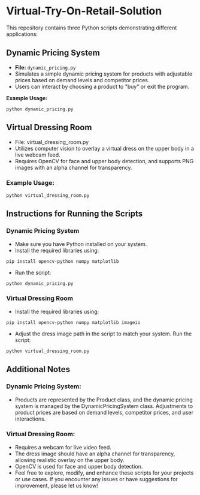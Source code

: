 # Virtual-Try-On-Retail-Solution
This repository contains three Python scripts demonstrating different applications:

## Dynamic Pricing System
- **File:** `dynamic_pricing.py`
- Simulates a simple dynamic pricing system for products with adjustable prices based on demand levels and competitor prices.
- Users can interact by choosing a product to "buy" or exit the program.

**Example Usage:**
```
python dynamic_pricing.py
```
## Virtual Dressing Room
- File: virtual_dressing_room.py
- Utilizes computer vision to overlay a virtual dress on the upper body in a live webcam feed.
- Requires OpenCV for face and upper body detection, and supports PNG images with an alpha channel for transparency.
### Example Usage:
```
python virtual_dressing_room.py
```
## Instructions for Running the Scripts
### Dynamic Pricing System
- Make sure you have Python installed on your system.
- Install the required libraries using:
```
pip install opencv-python numpy matplotlib
```
- Run the script:
```
python dynamic_pricing.py
```
### Virtual Dressing Room
- Install the required libraries using:
```
pip install opencv-python numpy matplotlib imageio
```
- Adjust the dress image path in the script to match your system.
Run the script:
```
python virtual_dressing_room.py
```
## Additional Notes
### Dynamic Pricing System:
- Products are represented by the Product class, and the dynamic pricing system is managed by the DynamicPricingSystem class.
Adjustments to product prices are based on demand levels, competitor prices, and user interactions.

### Virtual Dressing Room:
- Requires a webcam for live video feed.
- The dress image should have an alpha channel for transparency, allowing realistic overlay on the upper body.
- OpenCV is used for face and upper body detection.
- Feel free to explore, modify, and enhance these scripts for your projects or use cases. If you encounter any issues or have suggestions for improvement, please let us know!

